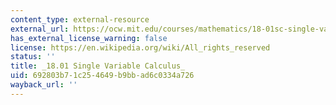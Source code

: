 ```yaml
---
content_type: external-resource
external_url: https://ocw.mit.edu/courses/mathematics/18-01sc-single-variable-calculus-fall-2010/
has_external_license_warning: false
license: https://en.wikipedia.org/wiki/All_rights_reserved
status: ''
title: _18.01 Single Variable Calculus_
uid: 692803b7-1c25-4649-b9bb-ad6c0334a726
wayback_url: ''
---
```

